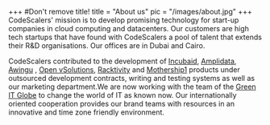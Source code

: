 +++
#Don't remove title!
title = "About us"
pic = "/images/about.jpg"
+++
CodeScalers' mission is to develop promising technology for start-up companies in cloud computing and datacenters. Our customers are high tech startups that have found with CodeScalers a pool of talent that extends their R&amp;D organisations. Our offices are in Dubai and Cairo.   

CodeScalers contributed to the development of <a href="http://www.incubaid.com/" target="_blank">Incubaid</a>, <a href="http://www.amplidata.com/" target="_blank">Amplidata</a>, <a href="http://www.awingu.com/" target="_blank">Awingu</a> , <a href="http://www.openvsolutions.com/" target="_blank">Open vSolutions</a>, <a href="http://www.racktivity.com/" target="_blank">Racktivity</a> and <a href="http://www.mothership1.com/" target="_blank">Mothership1</a> products under outsourced development contracts, writing and testing systems as well as our marketing department.We are now working with the team of the <a href="http://www.greenitglobe.com/" target="_blank">Green IT Globe</a> to change the world of IT as known now. Our internationally oriented cooperation provides our brand teams with resources in an innovative and time zone friendly environment.



